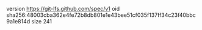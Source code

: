 version https://git-lfs.github.com/spec/v1
oid sha256:48003cba362e4fe72b8db801e1e43bee51cf035f137ff34c23f40bbc9a1e814d
size 241
